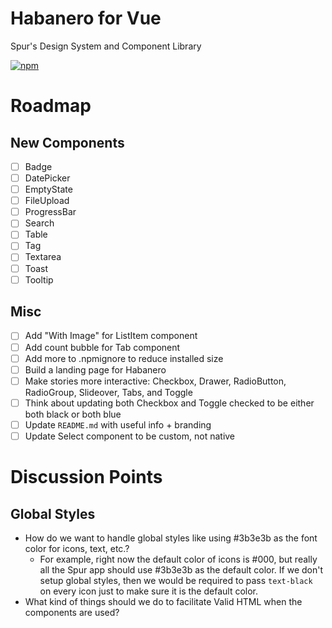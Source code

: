 # Habanero for Vue

Spur's Design System and Component Library

[![npm](https://img.shields.io/npm/v/habanero-vue.svg?style=flat-square)](https://www.npmjs.com/package/habanero-vue)

# Roadmap

## New Components

- [ ] Badge
- [ ] DatePicker
- [ ] EmptyState
- [ ] FileUpload
- [ ] ProgressBar
- [ ] Search
- [ ] Table
- [ ] Tag
- [ ] Textarea
- [ ] Toast
- [ ] Tooltip

## Misc

- [ ] Add "With Image" for ListItem component
- [ ] Add count bubble for Tab component
- [ ] Add more to .npmignore to reduce installed size
- [ ] Build a landing page for Habanero
- [ ] Make stories more interactive: Checkbox, Drawer, RadioButton, RadioGroup, Slideover, Tabs, and Toggle
- [ ] Think about updating both Checkbox and Toggle checked to be either both black or both blue
- [ ] Update `README.md` with useful info + branding
- [ ] Update Select component to be custom, not native

# Discussion Points

## Global Styles

- How do we want to handle global styles like using #3b3e3b as the font color for icons, text, etc.?
  - For example, right now the default color of icons is #000, but really all the Spur app should use #3b3e3b as the default color. If we don't setup global styles, then we would be required to pass `text-black` on every icon just to make sure it is the default color.
- What kind of things should we do to facilitate Valid HTML when the components are used?
